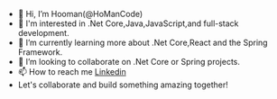 - 👋 Hi, I’m Hooman(@HoManCode)
- 👀 I'm interested in .Net Core,Java,JavaScript,and full-stack development.
- 🌱 I’m currently learning more about .Net Core,React and the Spring Framework.
- 💞️ I’m looking to collaborate on .Net Core or Spring projects.
- 📫 How to reach me [Linkedin](https://www.linkedin.com/in/hooman-s-3a9744148/)
- Let's collaborate and build something amazing together!

<!---
HoomanDevOps/HoomanDevOps is a ✨ special ✨ repository because its `README.md` (this file) appears on your GitHub profile.
You can click the Preview link to take a look at your changes.
--->

